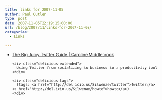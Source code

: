 ```yaml
---
title: links for 2007-11-05
author: Paul Cutler
type: post
date: 2007-11-05T22:19:15+00:00
url: /blog/2007/11/links-for-2007-11-05/
categories:
  - Links

---
```

<ul class="delicious">
  <li>
    <div class="delicious-link">
      <a href="http://www.caroline-middlebrook.com/blog/twitter-guide/">The Big Juicy Twitter Guide | Caroline Middlebrook</a>
    </div>
    
    <div class="delicious-extended">
      Using Twitter from socializing to business to a productivity tool
    </div>
    
    <div class="delicious-tags">
      (tags: <a href="http://del.icio.us/Silwenae/twitter">twitter</a> <a href="http://del.icio.us/Silwenae/howto">howto</a>)
    </div>
  </li>
</ul>